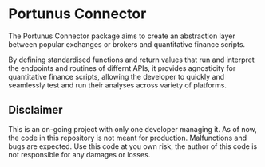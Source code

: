 # Portunus Connector

The Portunus Connector package aims to create an abstraction layer between popular exchanges or brokers and quantitative finance scripts.

By defining standardised functions and return values that run and interpret the endpoints and routines of differnt APIs, it provides agnosticity for quantitative finance scripts, allowing the developer to quickly and seamlessly test and run their analyses across variety of platforms.


## Disclaimer

This is an on-going project with only one developer managing it. As of now, the code in this repository is not meant for production. Malfunctions and bugs are expected. Use this code at you own risk, the author of this code is not responsible for any damages or losses.